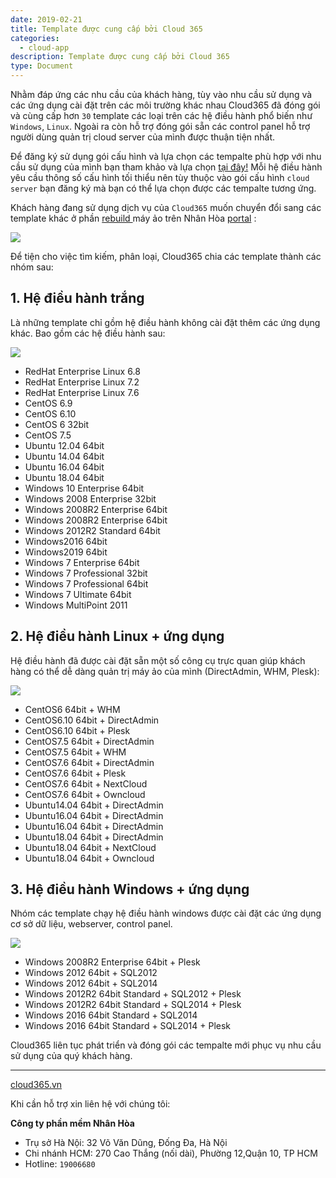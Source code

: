 ```yaml
---
date: 2019-02-21
title: Template được cung cấp bởi Cloud 365
categories:
  - cloud-app
description: Template được cung cấp bởi Cloud 365
type: Document
---
```

Nhằm đáp ứng các nhu cầu của khách hàng, tùy vào nhu cầu sử dụng và các ứng dụng cài đặt trên các môi trường khác nhau Cloud365 đã đóng gói và cùng cấp hơn `30` template các loại trên các hệ điều hành phổ biến như `Windows`, `Linux`. Ngoài ra còn hỗ trợ đóng gói sẵn các control panel hỗ trợ người dùng quản trị cloud server của mình được thuận tiện nhất. 

Để đăng ký sử dụng gói cấu hình và lựa chọn các tempalte phù hợp với nhu cầu sử dụng của mình bạn tham khảo và lựa chọn <a href="https://nhanhoa.com/may-chu/may-chu-cloud-server.html" target="_blank">tại đây!</a> 
Mỗi hệ điều hành yêu cầu thông số cấu hình tối thiểu nên tùy thuộc vào gói cấu hình `cloud server` bạn đăng ký mà bạn có thể lựa chọn được các tempalte tương ứng.

Khách hàng đang sử dụng dịch vụ của `Cloud365` muốn chuyển đổi sang các template khác ở phần <a href="https://support.cloud365.vn/cloud-server/tinh-nang-rebuild-cloud-server/" target="_blank">rebuild </a> máy ảo trên Nhân Hòa <a href="https://portal.cloud365.vn/" target="_blank">portal</a> :

![](/images/img-template/Screenshot_263.png)

Để tiện cho việc tìm kiếm, phân loại, Cloud365 chia các template thành các nhóm sau: 

## 1. Hệ điều hành trắng

Là những template chỉ gồm hệ điều hành không cài đặt thêm các ứng dụng khác. Bao gồm các hệ điều hành sau:

![](/images/img-template/Screenshot_264.png)


- RedHat Enterprise Linux 6.8
- RedHat Enterprise Linux 7.2
- RedHat Enterprise Linux 7.6
- CentOS 6.9
- CentOS 6.10
- CentOS 6 32bit
- CentOS 7.5
- Ubuntu 12.04 64bit
- Ubuntu 14.04 64bit
- Ubuntu 16.04 64bit
- Ubuntu 18.04 64bit
- Windows 10 Enterprise 64bit         
- Windows 2008 Enterprise 32bit      
- Windows 2008R2 Enterprise 64bit     
- Windows 2008R2 Enterprise 64bit     
- Windows 2012R2 Standard 64bit       
- Windows2016 64bit                  
- Windows2019 64bit                                    
- Windows 7 Enterprise 64bit          
- Windows 7 Professional 32bit        
- Windows 7 Professional 64bit      
- Windows 7 Ultimate 64bit         
- Windows MultiPoint 2011

## 2. Hệ điều hành Linux + ứng dụng

Hệ điều hành đã được cài đặt sẵn một số công cụ trực quan giúp khách hàng có thể dễ dàng quản trị máy ảo của mình (DirectAdmin, WHM, Plesk):

![](/images/img-template/Screenshot_265.png)

- CentOS6 64bit + WHM                                              
- CentOS6.10 64bit + DirectAdmin                                             
- CentOS6.10 64bit + Plesk
- CentOS7.5 64bit + DirectAdmin                    
- CentOS7.5 64bit + WHM
- CentOS7.6 64bit + DirectAdmin                       
- CentOS7.6 64bit + Plesk
- CentOS7.6 64bit + NextCloud
- CentOS7.6 64bit + Owncloud
- Ubuntu14.04 64bit + DirectAdmin                      
- Ubuntu16.04 64bit + DirectAdmin                       
- Ubuntu16.04 64bit + DirectAdmin                              
- Ubuntu18.04 64bit + DirectAdmin
- Ubuntu18.04 64bit + NextCloud
- Ubuntu18.04 64bit + Owncloud

## 3. Hệ điều hành Windows + ứng dụng

Nhóm các template chạy hệ điều hành windows được cài đặt các ứng dụng cơ sở dữ liệu, webserver, control panel.

![](/images/img-template/Screenshot_266.png)

- Windows 2008R2 Enterprise 64bit + Plesk       
- Windows 2012 64bit + SQL2012                  
- Windows 2012 64bit + SQL2014                
- Windows 2012R2 64bit Standard + SQL2012 + Plesk 
- Windows 2012R2 64bit Standard + SQL2014 + Plesk             
- Windows 2016 64bit Standard + SQL2014         
- Windows 2016 64bit Standard + SQL2014 + Plesk                   

Cloud365 liên tục phát triển và đóng gói các tempalte mới phục vụ nhu cầu sử dụng của quý khách hàng.

---
<a href="https://cloud365.vn/" target="_blank">cloud365.vn</a>

Khi cần hỗ trợ xin liên hệ với chúng tôi:

**Công ty phần mềm Nhân Hòa**
- Trụ sở Hà Nội: 32 Võ Văn Dũng, Đống Đa, Hà Nội
- Chi nhánh HCM: 270 Cao Thắng (nối dài), Phường 12,Quận 10, TP HCM
- Hotline: `19006680`